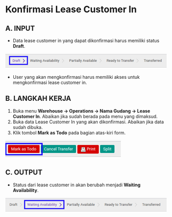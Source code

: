 # Konfirmasi Lease Customer In

## A. INPUT

* Data lease customer in yang dapat dikonfirmasi harus memiliki status **Draft**.

![](../../img/lease-customer-in/status-input-draft.png)

* User yang akan mengkonfirmasi harus memiliki akses untuk mengkonfirmasi lease customer in.

## B. LANGKAH KERJA

1. Buka menu **Warehouse -> Operations -> Nama Gudang -> Lease Customer In**. Abaikan jika sudah berada pada menu yang dimaksud.
2. Buka data Lease Customer In yang akan dikonfirmasi. Abaikan jika data sudah dibuka.
3. Klik tombol **Mark as Todo** pada bagian atas-kiri form.

![](../../img/lease-customer-in/tombol-mark-as-todo.png)

## C. OUTPUT

* Status dari lease customer in akan berubah menjadi **Waiting Availability**.

![](../../img/lease-customer-in/status-waiting-availability.png)
